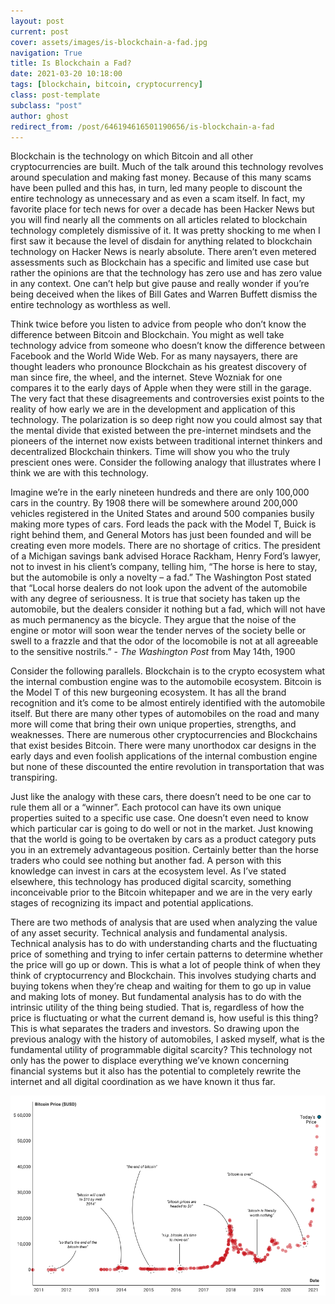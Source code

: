 ```yaml
---
layout: post
current: post
cover: assets/images/is-blockchain-a-fad.jpg
navigation: True
title: Is Blockchain a Fad?
date: 2021-03-20 10:18:00
tags: [blockchain, bitcoin, cryptocurrency]
class: post-template
subclass: "post"
author: ghost
redirect_from: /post/646194616501190656/is-blockchain-a-fad
---
```


Blockchain is the technology on which Bitcoin and all other cryptocurrencies are built. Much of the talk around this technology revolves around speculation and making fast money. Because of this many scams have been pulled and this has, in turn, led many people to discount the entire technology as unnecessary and as even a scam itself. In fact, my favorite place for tech news for over a decade has been Hacker News but you will find nearly all the comments on all articles related to blockchain technology completely dismissive of it. It was pretty shocking to me when I first saw it because the level of disdain for anything related to blockchain technology on Hacker News is nearly absolute. There aren’t even metered assessments such as Blockchain has a specific and limited use case but rather the opinions are that the technology has zero use and has zero value in any context. One can’t help but give pause and really wonder if you’re being deceived when the likes of Bill Gates and Warren Buffett dismiss the entire technology as worthless as well.

Think twice before you listen to advice from people who don’t know the difference between Bitcoin and Blockchain. You might as well take technology advice from someone who doesn’t know the difference between Facebook and the World Wide Web. For as many naysayers, there are thought leaders who pronounce Blockchain as his greatest discovery of man since fire, the wheel, and the internet. Steve Wozniak for one compares it to the early days of Apple when they were still in the garage. The very fact that these disagreements and controversies exist points to the reality of how early we are in the development and application of this technology. The polarization is so deep right now you could almost say that the mental divide that existed between the pre-internet mindsets and the pioneers of the internet now exists between traditional internet thinkers and decentralized Blockchain thinkers. Time will show you who the truly prescient ones were. Consider the following analogy that illustrates where I think we are with this technology.

Imagine we’re in the early nineteen hundreds and there are only 100,000 cars in the country. By 1908 there will be somewhere around 200,000 vehicles registered in the United States and around 500 companies busily making more types of cars. Ford leads the pack with the Model T, Buick is right behind them, and General Motors has just been founded and will be creating even more models. There are no shortage of critics. The president of a Michigan savings bank advised Horace Rackham, Henry Ford’s lawyer, not to invest in his client’s company, telling him, “The horse is here to stay, but the automobile is only a novelty – a fad.” The Washington Post stated that “Local horse dealers do not look upon the advent of the automobile with any degree of seriousness. It is true that society has taken up the automobile, but the dealers consider it nothing but a fad, which will not have as much permanency as the bicycle. They argue that the noise of the engine or motor will soon wear the tender nerves of the society belle or swell to a frazzle and that the odor of the locomobile is not at all agreeable to the sensitive nostrils.” - _The Washington Post_ from May 14th, 1900

Consider the following parallels. Blockchain is to the crypto ecosystem what the internal combustion engine was to the automobile ecosystem. Bitcoin is the Model T of this new burgeoning ecosystem. It has all the brand recognition and it’s come to be almost entirely identified with the automobile itself. But there are many other types of automobiles on the road and many more will come that bring their own unique properties, strengths, and weaknesses. There are numerous other cryptocurrencies and Blockchains that exist besides Bitcoin. There were many unorthodox car designs in the early days and even foolish applications of the internal combustion engine but none of these discounted the entire revolution in transportation that was transpiring.

Just like the analogy with these cars, there doesn’t need to be one car to rule them all or a “winner”. Each protocol can have its own unique properties suited to a specific use case. One doesn’t even need to know which particular car is going to do well or not in the market. Just knowing that the world is going to be overtaken by cars as a product category puts you in an extremely advantageous position. Certainly better than the horse traders who could see nothing but another fad. A person with this knowledge can invest in cars at the ecosystem level. As I’ve stated elsewhere, this technology has produced digital scarcity, something inconceivable prior to the Bitcoin whitepaper and we are in the very early stages of recognizing its impact and potential applications.

There are two methods of analysis that are used when analyzing the value of any asset security. Technical analysis and fundamental analysis. Technical analysis has to do with understanding charts and the fluctuating price of something and trying to infer certain patterns to determine whether the price will go up or down. This is what a lot of people think of when they think of cryptocurrency and Blockchain. This involves studying charts and buying tokens when they’re cheap and waiting for them to go up in value and making lots of money. But fundamental analysis has to do with the intrinsic utility of the thing being studied. That is, regardless of how the price is fluctuating or what the current demand is, how useful is this thing? This is what separates the traders and investors. So drawing upon the previous analogy with the history of automobiles, I asked myself, what is the fundamental utility of programmable digital scarcity? This technology not only has the power to displace everything we’ve known concerning financial systems but it also has the potential to completely rewrite the internet and all digital coordination as we have known it thus far.

![image](/assets/images/blog-img.png)

